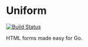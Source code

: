 # Uniform

[![Build Status](https://travis-ci.org/boxofrad/uniform.svg?branch=master)](https://travis-ci.org/boxofrad/uniform)

HTML forms made easy for Go.
